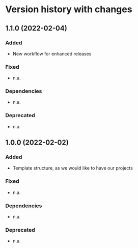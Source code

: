 # Version history with changes

## 1.1.0 (2022-02-04)

### Added

* New workflow for enhanced releases

### Fixed

* n.a.

### Dependencies

* n.a.

### Deprecated

* n.a.

## 1.0.0 (2022-02-02)

### Added

* Template structure, as we would like to have our projects

### Fixed

* n.a.

### Dependencies

* n.a.

### Deprecated

* n.a.
